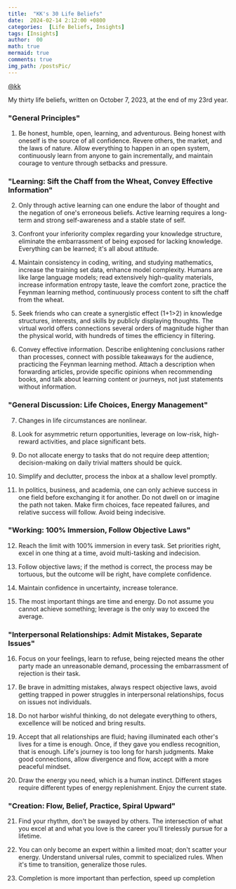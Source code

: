 ```yaml
---
title:  "KK's 30 Life Beliefs"
date:  2024-02-14 2:12:00 +0800
categories:  [Life Beliefs, Insights] 
tags: [Insights]     
author:  00                    
math: true
mermaid: true
comments: true
img_path: /postsPic/
---
```


[@kk](https://mp.weixin.qq.com/s/ydyL2LFnosH7-Z7pIFvxqA)

My thirty life beliefs, written on October 7, 2023, at the end of my 23rd year.

### "General Principles"

1. Be honest, humble, open, learning, and adventurous. Being honest with oneself is the source of all confidence. Revere others, the market, and the laws of nature. Allow everything to happen in an open system, continuously learn from anyone to gain incrementally, and maintain courage to venture through setbacks and pressure.

### "Learning: Sift the Chaff from the Wheat, Convey Effective Information"

2. Only through active learning can one endure the labor of thought and the negation of one's erroneous beliefs. Active learning requires a long-term and strong self-awareness and a stable state of self.

3. Confront your inferiority complex regarding your knowledge structure, eliminate the embarrassment of being exposed for lacking knowledge. Everything can be learned; it's all about attitude.

4. Maintain consistency in coding, writing, and studying mathematics, increase the training set data, enhance model complexity. Humans are like large language models; read extensively high-quality materials, increase information entropy taste, leave the comfort zone, practice the Feynman learning method, continuously process content to sift the chaff from the wheat.

5. Seek friends who can create a synergistic effect (1+1>2) in knowledge structures, interests, and skills by publicly displaying thoughts. The virtual world offers connections several orders of magnitude higher than the physical world, with hundreds of times the efficiency in filtering.

6. Convey effective information. Describe enlightening conclusions rather than processes, connect with possible takeaways for the audience, practicing the Feynman learning method. Attach a description when forwarding articles, provide specific opinions when recommending books, and talk about learning content or journeys, not just statements without information.

### "General Discussion: Life Choices, Energy Management"

7. Changes in life circumstances are nonlinear.

8. Look for asymmetric return opportunities, leverage on low-risk, high-reward activities, and place significant bets.

9. Do not allocate energy to tasks that do not require deep attention; decision-making on daily trivial matters should be quick.

10. Simplify and declutter, process the inbox at a shallow level promptly.

11. In politics, business, and academia, one can only achieve success in one field before exchanging it for another. Do not dwell on or imagine the path not taken. Make firm choices, face repeated failures, and relative success will follow. Avoid being indecisive.

### "Working: 100% Immersion, Follow Objective Laws"

12. Reach the limit with 100% immersion in every task. Set priorities right, excel in one thing at a time, avoid multi-tasking and indecision.

13. Follow objective laws; if the method is correct, the process may be tortuous, but the outcome will be right, have complete confidence.

14. Maintain confidence in uncertainty, increase tolerance.

15. The most important things are time and energy. Do not assume you cannot achieve something; leverage is the only way to exceed the average.

### "Interpersonal Relationships: Admit Mistakes, Separate Issues"

16. Focus on your feelings, learn to refuse, being rejected means the other party made an unreasonable demand, processing the embarrassment of rejection is their task.

17. Be brave in admitting mistakes, always respect objective laws, avoid getting trapped in power struggles in interpersonal relationships, focus on issues not individuals.

18. Do not harbor wishful thinking, do not delegate everything to others, excellence will be noticed and bring results.

19. Accept that all relationships are fluid; having illuminated each other's lives for a time is enough. Once, if they gave you endless recognition, that is enough. Life's journey is too long for harsh judgments. Make good connections, allow divergence and flow, accept with a more peaceful mindset.

20. Draw the energy you need, which is a human instinct. Different stages require different types of energy replenishment. Enjoy the current state.

### "Creation: Flow, Belief, Practice, Spiral Upward"

21. Find your rhythm, don't be swayed by others. The intersection of what you excel at and what you love is the career you'll tirelessly pursue for a lifetime.

22. You can only become an expert within a limited moat; don't scatter your energy. Understand universal rules, commit to specialized rules. When it's time to transition, generalize those rules.

23. Completion is more important than perfection, speed up completion
